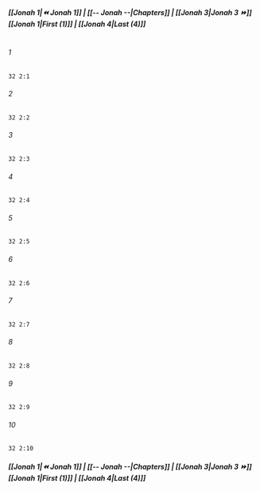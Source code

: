
##### **[[Jonah 1|⏪ Jonah 1]] | [[-- Jonah --|Chapters]] | [[Jonah 3|Jonah 3 ⏩]]**<br>**[[Jonah 1|First (1)]] | [[Jonah 4|Last (4)]]**<br><br>

###### 1
``` verse
32 2:1
```
###### 2
``` verse
32 2:2
```
###### 3
``` verse
32 2:3
```
###### 4
``` verse
32 2:4
```
###### 5
``` verse
32 2:5
```
###### 6
``` verse
32 2:6
```
###### 7
``` verse
32 2:7
```
###### 8
``` verse
32 2:8
```
###### 9
``` verse
32 2:9
```
###### 10
``` verse
32 2:10
```

##### **[[Jonah 1|⏪ Jonah 1]] | [[-- Jonah --|Chapters]] | [[Jonah 3|Jonah 3 ⏩]]**<br>**[[Jonah 1|First (1)]] | [[Jonah 4|Last (4)]]**
